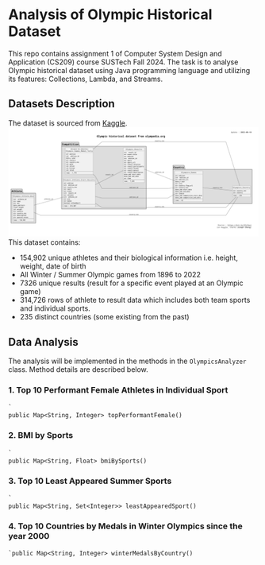 # Analysis of Olympic Historical Dataset
This repo contains assignment 1 of Computer System Design and Application (CS209) course SUSTech Fall 2024. The task is to analyse Olympic historical dataset using Java programming language and utilizing its features: Collections, Lambda, and Streams.

## Datasets Description
The dataset is sourced from [Kaggle](https://www.kaggle.com/datasets/josephcheng123456/olympic-historical-dataset-from-olympediaorg).
![ER table dataset](ERtable.png)
This dataset contains:

- 154,902 unique athletes and their biological information i.e. height, weight, date of birth
- All Winter / Summer Olympic games from 1896 to 2022
- 7326 unique results (result for a specific event played at an Olympic game)
- 314,726 rows of athlete to result data which includes both team sports and individual sports.
- 235 distinct countries (some existing from the past)

## Data Analysis
The analysis will be implemented in the methods in the
`OlympicsAnalyzer` class. Method details are described below.

### 1. Top 10 Performant Female Athletes in Individual Sport
    `
    public Map<String, Integer> topPerformantFemale()
    

### 2. BMI by Sports
    `
    public Map<String, Float> bmiBySports()
### 3. Top 10 Least Appeared Summer Sports
    `
    public Map<String, Set<Integer>> leastAppearedSport()

### 4. Top 10 Countries by Medals in Winter Olympics since the year 2000
    `public Map<String, Integer> winterMedalsByCountry()



